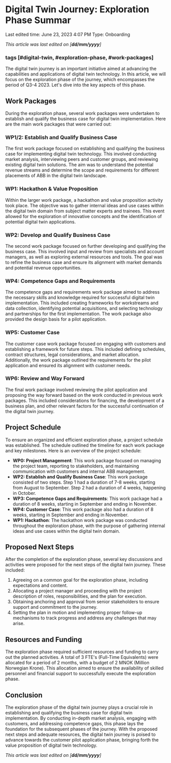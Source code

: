# Digital Twin Journey: Exploration Phase Summar

Last edited time: June 23, 2023 4:07 PM
Type: Onboarding

*This article was last edited on [**dd/mm/yyyy**]*

### tags [#digital-twin, #exploration-phase, #work-packages]

The digital twin journey is an important initiative aimed at advancing the capabilities and applications of digital twin technology. In this article, we will focus on the exploration phase of the journey, which encompasses the period of Q3-4 2023. Let's dive into the key aspects of this phase.

## Work Packages

During the exploration phase, several work packages were undertaken to establish and qualify the business case for digital twin implementation. Here are the main work packages that were carried out:

### WP1/2: Establish and Qualify Business Case

The first work package focused on establishing and qualifying the business case for implementing digital twin technology. This involved conducting market analysis, interviewing peers and customer groups, and reviewing existing digital twin solutions. The aim was to understand the potential revenue streams and determine the scope and requirements for different placements of ABB in the digital twin landscape.

### WP1: Hackathon & Value Proposition

Within the larger work package, a hackathon and value proposition activity took place. The objective was to gather internal ideas and use cases within the digital twin domain from subject matter experts and trainees. This event allowed for the exploration of innovative concepts and the identification of potential digital twin applications.

### WP2: Develop and Qualify Business Case

The second work package focused on further developing and qualifying the business case. This involved input and review from specialists and account managers, as well as exploring external resources and tools. The goal was to refine the business case and ensure its alignment with market demands and potential revenue opportunities.

### WP4: Competence Gaps and Requirements

The competence gaps and requirements work package aimed to address the necessary skills and knowledge required for successful digital twin implementation. This included creating frameworks for workstreams and data collection, identifying potential acquisitions, and selecting technology and partnerships for the first implementation. The work package also provided the design basis for a pilot application.

### WP5: Customer Case

The customer case work package focused on engaging with customers and establishing a framework for future steps. This included defining schedules, contract structures, legal considerations, and market allocation. Additionally, the work package outlined the requirements for the pilot application and ensured its alignment with customer needs.

### WP6: Review and Way Forward

The final work package involved reviewing the pilot application and proposing the way forward based on the work conducted in previous work packages. This included considerations for financing, the development of a business plan, and other relevant factors for the successful continuation of the digital twin journey.

## Project Schedule

To ensure an organized and efficient exploration phase, a project schedule was established. The schedule outlined the timeline for each work package and key milestones. Here is an overview of the project schedule:

- **WP0: Project Management**: This work package focused on managing the project team, reporting to stakeholders, and maintaining communication with customers and internal ABB management.
- **WP2: Establish and Qualify Business Case**: This work package consisted of two steps. Step 1 had a duration of 7-8 weeks, starting from August to September. Step 2 had a duration of 4 weeks, happening in October.
- **WP3: Competence Gaps and Requirements**: This work package had a duration of 8 weeks, starting in September and ending in November.
- **WP4: Customer Case**: This work package also had a duration of 8 weeks, starting in September and ending in November.
- **WP1: Hackathon**: The hackathon work package was conducted throughout the exploration phase, with the purpose of gathering internal ideas and use cases within the digital twin domain.

## Proposed Next Steps

After the completion of the exploration phase, several key discussions and activities were proposed for the next steps of the digital twin journey. These included:

1. Agreeing on a common goal for the exploration phase, including expectations and content.
2. Allocating a project manager and proceeding with the project description of roles, responsibilities, and the plan for execution.
3. Obtaining anchoring and approval from senior stakeholders to ensure support and commitment to the journey.
4. Setting the plan in motion and implementing proper follow-up mechanisms to track progress and address any challenges that may arise.

## Resources and Funding

The exploration phase required sufficient resources and funding to carry out the planned activities. A total of 3 FTE's (Full-Time Equivalents) were allocated for a period of 2 months, with a budget of 2 MNOK (Million Norwegian Krone). This allocation aimed to ensure the availability of skilled personnel and financial support to successfully execute the exploration phase.

## Conclusion

The exploration phase of the digital twin journey plays a crucial role in establishing and qualifying the business case for digital twin implementation. By conducting in-depth market analysis, engaging with customers, and addressing competence gaps, this phase lays the foundation for the subsequent phases of the journey. With the proposed next steps and adequate resources, the digital twin journey is poised to advance towards the customer pilot application phase, bringing forth the value proposition of digital twin technology.

*This article was last edited on [**dd/mm/yyyy**]*